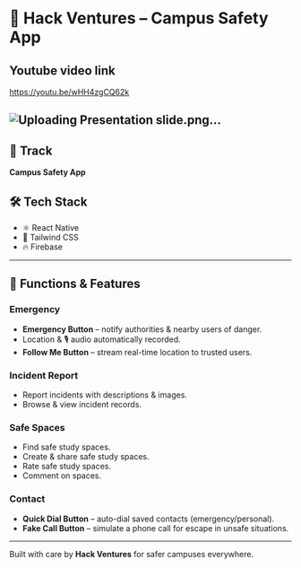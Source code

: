 # 🚀 Hack Ventures – Campus Safety App  

## Youtube video link
https://youtu.be/wHH4zgCQ62k

## ![Uploading Presentation slide.png…]()


## 📌 Track  
**Campus Safety App**  

## 🛠 Tech Stack  
- ⚛️ React Native  
- 🎨 Tailwind CSS  
- 🔥 Firebase  

---

## 📱 Functions & Features  

###  Emergency
-  **Emergency Button** – notify authorities & nearby users of danger.  
-  Location & 🎙️ audio automatically recorded.  
-  **Follow Me Button** – stream real-time location to trusted users.  

###  Incident Report
-  Report incidents with descriptions & images.  
-  Browse & view incident records.  

###  Safe Spaces  
-  Find safe study spaces.  
-  Create & share safe study spaces.  
-  Rate safe study spaces.  
-  Comment on spaces.  

###  Contact
- **Quick Dial Button** – auto-dial saved contacts (emergency/personal).  
-  **Fake Call Button** – simulate a phone call for escape in unsafe situations.  

---

 Built with care by **Hack Ventures** for safer campuses everywhere.





